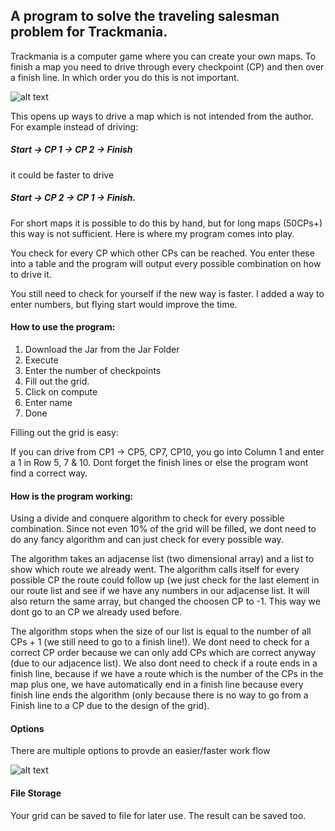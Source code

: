 ## A program to solve the traveling salesman problem for Trackmania.

Trackmania is a computer game where you can create your own maps. To finish a map you need to drive through every checkpoint (CP) and then over a finish line. In which order you do this is not important.

![alt text](https://puu.sh/wRSph/79ec2742dc.png "Main Page")

This opens up ways to drive a map which is not intended from the author. For example instead of driving: 

##### Start -> CP 1 -> CP 2 -> Finish

it could be faster to drive 

##### Start -> CP 2 -> CP 1 -> Finish.

For short maps it is possible to do this by hand, but for long maps (50CPs+) this way is not sufficient. Here is where my program comes into play. 

You check for every CP which other CPs can be reached. You enter these into a table and the program will output every possible combination on how to drive it.

You still need to check for yourself if the new way is faster. I added a way to enter numbers, but flying start would improve the time.

#### How to use the program:

1. Download the Jar from the Jar Folder
2. Execute
3. Enter the number of checkpoints
4. Fill out the grid.
5. Click on compute 
6. Enter name
7. Done

Filling out the grid is easy:

If you can drive from CP1 -> CP5, CP7, CP10, you go into Column 1 and enter a 1 in Row 5, 7 & 10. Dont forget the finish lines or else the program wont find a correct way.

#### How is the program working:

Using a divide and conquere algorithm to check for every possible combination. Since not even 10% of the grid will be filled, we dont need to do any fancy algorithm and can just check for every possible way. 

The algorithm takes an adjacense list (two dimensional array) and a list to show which route we already went. The algorithm calls itself for every possible CP the route could follow up (we just check for the last element in our route list and see if we have any numbers in our adjacense list. It will also return the same array, but changed the choosen CP to -1. This way we dont go to an CP we already used before.

The algorithm stops when the size of our list is equal to the number of all CPs + 1 (we still need to go to a finish line!). We dont need to check for a correct CP order because we can only add CPs which are correct anyway (due to our adjacence list). We also dont need to check if a route ends in a finish line, because if we have a route which is the number of the CPs in the map plus one, we have automatically end in a finish line because every finish line ends the algorithm (only because there is no way to go from a Finish line to a CP due to the design of the grid).

#### Options

There are multiple options to provde an easier/faster work flow

![alt text](https://puu.sh/wRSwZ/6f9b91b48e.png "Main Page")

#### File Storage

Your grid can be saved to file for later use. The result can be saved too.


